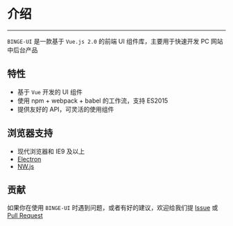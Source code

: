 # 介绍

----

`BINGE-UI` 是一款基于 `Vue.js 2.0` 的前端 UI 组件库，主要用于快速开发 PC 网站中后台产品

## 特性

- 基于 `Vue` 开发的 UI 组件
- 使用 npm + webpack + babel 的工作流，支持 ES2015
- 提供友好的 API，可灵活的使用组件

## 浏览器支持

- 现代浏览器和 IE9 及以上
- [Electron](http://electron.atom.io/)
- [NW.js](http://nwjs.io)


## 贡献

如果你在使用 `BINGE-UI` 时遇到问题，或者有好的建议，欢迎给我们提 [Issue](https://github.com/yangnbingisok/BINGE-UI/issues) 或 [Pull Request](https://github.com/yangnbingisok/BINGE-UI/pulls)
